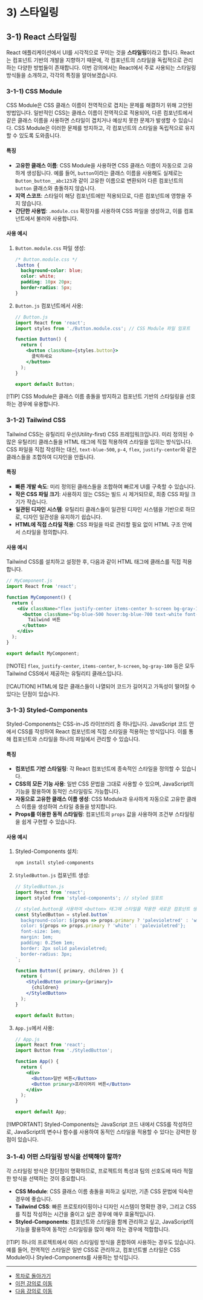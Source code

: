 # 3) 스타일링

## 3-1) React 스타일링

React 애플리케이션에서 UI를 시각적으로 꾸미는 것을 **스타일링**이라고 합니다. React는 컴포넌트 기반의 개발을 지향하기 때문에, 각 컴포넌트의 스타일을 독립적으로 관리하는 다양한 방법들이 존재합니다. 이번 강의에서는 React에서 주로 사용되는 스타일링 방식들을 소개하고, 각각의 특징을 알아보겠습니다.

### 3-1-1) CSS Module

CSS Module은 CSS 클래스 이름이 전역적으로 겹치는 문제를 해결하기 위해 고안된 방법입니다. 일반적인 CSS는 클래스 이름이 전역적으로 적용되어, 다른 컴포넌트에서 같은 클래스 이름을 사용하면 스타일이 겹치거나 예상치 못한 문제가 발생할 수 있습니다. CSS Module은 이러한 문제를 방지하고, 각 컴포넌트의 스타일을 독립적으로 유지할 수 있도록 도와줍니다.

#### 특징

*   **고유한 클래스 이름**: CSS Module을 사용하면 CSS 클래스 이름이 자동으로 고유하게 생성됩니다. 예를 들어, `button`이라는 클래스 이름을 사용해도 실제로는 `Button_button__abc123`과 같이 고유한 이름으로 변환되어 다른 컴포넌트의 `button` 클래스와 충돌하지 않습니다.
*   **지역 스코프**: 스타일이 해당 컴포넌트에만 적용되므로, 다른 컴포넌트에 영향을 주지 않습니다.
*   **간단한 사용법**: `.module.css` 확장자를 사용하여 CSS 파일을 생성하고, 이를 컴포넌트에서 불러와 사용합니다.

#### 사용 예시

1.  `Button.module.css` 파일 생성:

    ```css
    /* Button.module.css */
    .button {
      background-color: blue;
      color: white;
      padding: 10px 20px;
      border-radius: 5px;
    }
    ```

2.  `Button.js` 컴포넌트에서 사용:

    ```jsx
    // Button.js
    import React from 'react';
    import styles from './Button.module.css'; // CSS Module 파일 임포트

    function Button() {
      return (
        <button className={styles.button}>
          클릭하세요
        </button>
      );
    }

    export default Button;
    ```

[!TIP]
CSS Module은 클래스 이름 충돌을 방지하고 컴포넌트 기반의 스타일링을 선호하는 경우에 유용합니다.

### 3-1-2) Tailwind CSS

Tailwind CSS는 유틸리티 우선(Utility-first) CSS 프레임워크입니다. 미리 정의된 수많은 유틸리티 클래스들을 HTML 태그에 직접 적용하여 스타일을 입히는 방식입니다. CSS 파일을 직접 작성하는 대신, `text-blue-500`, `p-4`, `flex`, `justify-center`와 같은 클래스들을 조합하여 디자인을 만듭니다.

#### 특징

*   **빠른 개발 속도**: 미리 정의된 클래스들을 조합하여 빠르게 UI를 구축할 수 있습니다.
*   **작은 CSS 파일 크기**: 사용하지 않는 CSS는 빌드 시 제거되므로, 최종 CSS 파일 크기가 작습니다.
*   **일관된 디자인 시스템**: 유틸리티 클래스들이 일관된 디자인 시스템을 기반으로 하므로, 디자인 일관성을 유지하기 쉽습니다.
*   **HTML에 직접 스타일 적용**: CSS 파일을 따로 관리할 필요 없이 HTML 구조 안에서 스타일을 정의합니다.

#### 사용 예시

Tailwind CSS를 설치하고 설정한 후, 다음과 같이 HTML 태그에 클래스를 직접 적용합니다.

```jsx
// MyComponent.js
import React from 'react';

function MyComponent() {
  return (
    <div className="flex justify-center items-center h-screen bg-gray-100">
      <button className="bg-blue-500 hover:bg-blue-700 text-white font-bold py-2 px-4 rounded">
        Tailwind 버튼
      </button>
    </div>
  );
}

export default MyComponent;
```

[!NOTE]
`flex`, `justify-center`, `items-center`, `h-screen`, `bg-gray-100` 등은 모두 Tailwind CSS에서 제공하는 유틸리티 클래스입니다.

[!CAUTION]
HTML에 많은 클래스들이 나열되어 코드가 길어지고 가독성이 떨어질 수 있다는 단점이 있습니다.

### 3-1-3) Styled-Components

Styled-Components는 CSS-in-JS 라이브러리 중 하나입니다. JavaScript 코드 안에서 CSS를 작성하여 React 컴포넌트에 직접 스타일을 적용하는 방식입니다. 이를 통해 컴포넌트와 스타일을 하나의 파일에서 관리할 수 있습니다.

#### 특징

*   **컴포넌트 기반 스타일링**: 각 React 컴포넌트에 종속적인 스타일을 정의할 수 있습니다.
*   **CSS의 모든 기능 사용**: 일반 CSS 문법을 그대로 사용할 수 있으며, JavaScript의 기능을 활용하여 동적인 스타일링도 가능합니다.
*   **자동으로 고유한 클래스 이름 생성**: CSS Module과 유사하게 자동으로 고유한 클래스 이름을 생성하여 스타일 충돌을 방지합니다.
*   **Props를 이용한 동적 스타일링**: 컴포넌트의 `props` 값을 사용하여 조건부 스타일링을 쉽게 구현할 수 있습니다.

#### 사용 예시

1.  Styled-Components 설치:

    ```bash
    npm install styled-components
    ```

2.  `StyledButton.js` 컴포넌트 생성:

    ```jsx
    // StyledButton.js
    import React from 'react';
    import styled from 'styled-components'; // styled 임포트

    // styled.button을 사용하여 <button> 태그에 스타일을 적용한 새로운 컴포넌트 생성
    const StyledButton = styled.button`
      background-color: ${props => props.primary ? 'palevioletred' : 'white'};
      color: ${props => props.primary ? 'white' : 'palevioletred'};
      font-size: 1em;
      margin: 1em;
      padding: 0.25em 1em;
      border: 2px solid palevioletred;
      border-radius: 3px;
    `;

    function Button({ primary, children }) {
      return (
        <StyledButton primary={primary}>
          {children}
        </StyledButton>
      );
    }

    export default Button;
    ```

3.  `App.js`에서 사용:

    ```jsx
    // App.js
    import React from 'react';
    import Button from './StyledButton';

    function App() {
      return (
        <div>
          <Button>일반 버튼</Button>
          <Button primary>프라이머리 버튼</Button>
        </div>
      );
    }

    export default App;
    ```

[!IMPORTANT]
Styled-Components는 JavaScript 코드 내에서 CSS를 작성하므로, JavaScript의 변수나 함수를 사용하여 동적인 스타일을 적용할 수 있다는 강력한 장점이 있습니다.

### 3-1-4) 어떤 스타일링 방식을 선택해야 할까?

각 스타일링 방식은 장단점이 명확하므로, 프로젝트의 특성과 팀의 선호도에 따라 적절한 방식을 선택하는 것이 중요합니다.

*   **CSS Module**: CSS 클래스 이름 충돌을 피하고 싶지만, 기존 CSS 문법에 익숙한 경우에 좋습니다.
*   **Tailwind CSS**: 빠른 프로토타이핑이나 디자인 시스템이 명확한 경우, 그리고 CSS를 직접 작성하는 시간을 줄이고 싶은 경우에 매우 효율적입니다.
*   **Styled-Components**: 컴포넌트와 스타일을 함께 관리하고 싶고, JavaScript의 기능을 활용하여 동적인 스타일링을 많이 해야 하는 경우에 적합합니다.

[!TIP]
하나의 프로젝트에서 여러 스타일링 방식을 혼합하여 사용하는 경우도 있습니다. 예를 들어, 전역적인 스타일은 일반 CSS로 관리하고, 컴포넌트별 스타일은 CSS Module이나 Styled-Components를 사용하는 방식입니다.

---

- [목차로 돌아가기](../README.md)
- [이전 강의로 이동](03-Component-Design-Patterns.md)
- [다음 강의로 이동](../day5/README.md)